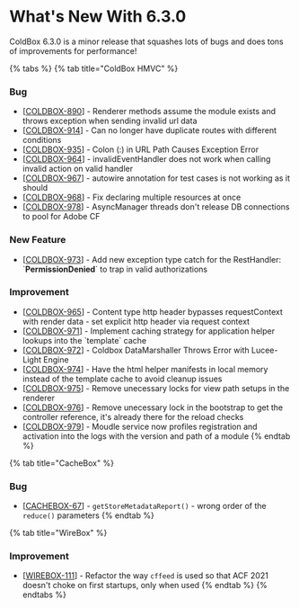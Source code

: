 # What's New With 6.3.0

ColdBox 6.3.0 is a minor release that squashes lots of bugs and does tons of improvements for performance!

{% tabs %}
{% tab title="ColdBox HMVC" %}
### Bug

* \[[COLDBOX-890](https://ortussolutions.atlassian.net/browse/COLDBOX-890)\] - Renderer methods assume the module exists and throws exception when sending invalid url data
* \[[COLDBOX-914](https://ortussolutions.atlassian.net/browse/COLDBOX-914)\] - Can no longer have duplicate routes with different conditions
* \[[COLDBOX-935](https://ortussolutions.atlassian.net/browse/COLDBOX-935)\] - Colon \(:\) in URL Path Causes Exception Error
* \[[COLDBOX-964](https://ortussolutions.atlassian.net/browse/COLDBOX-964)\] - invalidEventHandler does not work when calling invalid action on valid handler
* \[[COLDBOX-967](https://ortussolutions.atlassian.net/browse/COLDBOX-967)\] - autowire annotation for test cases is not working as it should
* \[[COLDBOX-968](https://ortussolutions.atlassian.net/browse/COLDBOX-968)\] - Fix declaring multiple resources at once
* \[[COLDBOX-978](https://ortussolutions.atlassian.net/browse/COLDBOX-978)\] - AsyncManager threads don't release DB connections to pool for Adobe CF

### New Feature

* \[[COLDBOX-973](https://ortussolutions.atlassian.net/browse/COLDBOX-973)\] - Add new exception type catch for the RestHandler: \`**PermissionDenied**\` to trap in valid authorizations

### Improvement

* \[[COLDBOX-965](https://ortussolutions.atlassian.net/browse/COLDBOX-965)\] - Content type http header bypasses requestContext with render data - set explicit http header via request context
* \[[COLDBOX-971](https://ortussolutions.atlassian.net/browse/COLDBOX-971)\] - Implement caching strategy for application helper lookups into the \`template\` cache
* \[[COLDBOX-972](https://ortussolutions.atlassian.net/browse/COLDBOX-972)\] - Coldbox DataMarshaller Throws Error with Lucee-Light Engine
* \[[COLDBOX-974](https://ortussolutions.atlassian.net/browse/COLDBOX-974)\] - Have the html helper manifests in local memory instead of the template cache to avoid cleanup issues
* \[[COLDBOX-975](https://ortussolutions.atlassian.net/browse/COLDBOX-975)\] - Remove unecessary locks for view path setups in the renderer
* \[[COLDBOX-976](https://ortussolutions.atlassian.net/browse/COLDBOX-976)\] - Remove unecessary lock in the bootstrap to get the controller reference, it's already there for the reload checks
* \[[COLDBOX-979](https://ortussolutions.atlassian.net/browse/COLDBOX-979)\] - Moudle service now profiles registration and activation into the logs with the version and path of a module
{% endtab %}

{% tab title="CacheBox" %}
### Bug

* \[[CACHEBOX-67](https://ortussolutions.atlassian.net/browse/CACHEBOX-67)\] - `getStoreMetadataReport()` - wrong order of the `reduce()` parameters
{% endtab %}

{% tab title="WireBox" %}
### Improvement

* \[[WIREBOX-111](https://ortussolutions.atlassian.net/browse/WIREBOX-111)\] - Refactor the way `cffeed` is used so that ACF 2021 doesn't choke on first startups, only when used
{% endtab %}
{% endtabs %}



